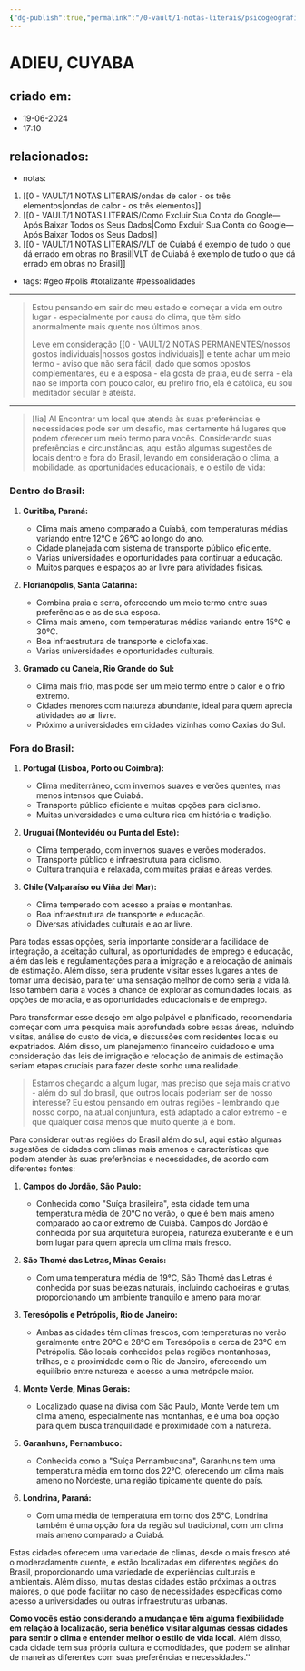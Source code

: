 ```yaml
---
{"dg-publish":true,"permalink":"/0-vault/1-notas-literais/psicogeografia/usando-ia-para-conceber-novos-locais-de-moradia/","tags":["geo","polis","totalizante","pessoalidades"],"dgHomeLink":true,"dgShowLocalGraph":true,"dgShowFileTree":true,"dgEnableSearch":true}
---
```


# ADIEU, CUYABA

## criado em: 
- 19-06-2024
- 17:10
## relacionados:
- notas:
1. [[0 - VAULT/1 NOTAS LITERAIS/ondas de calor - os três elementos\|ondas de calor - os três elementos]]
2. [[0 - VAULT/1 NOTAS LITERAIS/Como Excluir Sua Conta do Google—Após Baixar Todos os Seus Dados\|Como Excluir Sua Conta do Google—Após Baixar Todos os Seus Dados]]
3. [[0 - VAULT/1 NOTAS LITERAIS/VLT de Cuiabá é exemplo de tudo o que dá errado em obras no Brasil\|VLT de Cuiabá é exemplo de tudo o que dá errado em obras no Brasil]]
- tags: #geo #polis #totalizante #pessoalidades 
---

> Estou pensando em sair do meu estado e começar a vida em outro lugar - especialmente por causa do clima, que têm sido anormalmente mais quente nos últimos anos. 
> 
> Leve em consideração [[0 - VAULT/2 NOTAS PERMANENTES/nossos gostos individuais\|nossos gostos individuais]] e tente achar um meio termo - aviso que não sera fácil, dado que somos opostos complementares, eu e a esposa - ela gosta de praia, eu de serra - ela nao se importa com pouco calor, eu prefiro frio, ela é católica, eu sou meditador secular e ateísta.


---


> [!ia] AI
> Encontrar um local que atenda às suas preferências e necessidades pode ser um desafio, mas certamente há lugares que podem oferecer um meio termo para vocês. Considerando suas preferências e circunstâncias, aqui estão algumas sugestões de locais dentro e fora do Brasil, levando em consideração o clima, a mobilidade, as oportunidades educacionais, e o estilo de vida:

### Dentro do Brasil:

1. **Curitiba, Paraná:**
   - Clima mais ameno comparado a Cuiabá, com temperaturas médias variando entre 12°C e 26°C ao longo do ano.
   - Cidade planejada com sistema de transporte público eficiente.
   - Várias universidades e oportunidades para continuar a educação.
   - Muitos parques e espaços ao ar livre para atividades físicas.

2. **Florianópolis, Santa Catarina:**
   - Combina praia e serra, oferecendo um meio termo entre suas preferências e as de sua esposa.
   - Clima mais ameno, com temperaturas médias variando entre 15°C e 30°C.
   - Boa infraestrutura de transporte e ciclofaixas.
   - Várias universidades e oportunidades culturais.

3. **Gramado ou Canela, Rio Grande do Sul:**
   - Clima mais frio, mas pode ser um meio termo entre o calor e o frio extremo.
   - Cidades menores com natureza abundante, ideal para quem aprecia atividades ao ar livre.
   - Próximo a universidades em cidades vizinhas como Caxias do Sul.

### Fora do Brasil:

1. **Portugal (Lisboa, Porto ou Coimbra):**
   - Clima mediterrâneo, com invernos suaves e verões quentes, mas menos intensos que Cuiabá.
   - Transporte público eficiente e muitas opções para ciclismo.
   - Muitas universidades e uma cultura rica em história e tradição.

2. **Uruguai (Montevidéu ou Punta del Este):**
   - Clima temperado, com invernos suaves e verões moderados.
   - Transporte público e infraestrutura para ciclismo.
   - Cultura tranquila e relaxada, com muitas praias e áreas verdes.

3. **Chile (Valparaíso ou Viña del Mar):**
   - Clima temperado com acesso a praias e montanhas.
   - Boa infraestrutura de transporte e educação.
   - Diversas atividades culturais e ao ar livre.

Para todas essas opções, seria importante considerar a facilidade de integração, a aceitação cultural, as oportunidades de emprego e educação, além das leis e regulamentações para a imigração e a relocação de animais de estimação. Além disso, seria prudente visitar esses lugares antes de tomar uma decisão, para ter uma sensação melhor de como seria a vida lá. Isso também daria a vocês a chance de explorar as comunidades locais, as opções de moradia, e as oportunidades educacionais e de emprego.

Para transformar esse desejo em algo palpável e planificado, recomendaria começar com uma pesquisa mais aprofundada sobre essas áreas, incluindo visitas, análise do custo de vida, e discussões com residentes locais ou expatriados. Além disso, um planejamento financeiro cuidadoso e uma consideração das leis de imigração e relocação de animais de estimação seriam etapas cruciais para fazer deste sonho uma realidade.

> Estamos chegando a algum lugar, mas preciso que seja mais criativo - além do sul do brasil, que outros locais poderiam ser de nosso interesse? Eu estou pensando em outras regiões - lembrando que nosso corpo, na atual conjuntura, está adaptado a calor extremo - e que qualquer coisa menos que muito quente já é bom.

Para considerar outras regiões do Brasil além do sul, aqui estão algumas sugestões de cidades com climas mais amenos e características que podem atender às suas preferências e necessidades, de acordo com diferentes fontes:

1. **Campos do Jordão, São Paulo:**
   - Conhecida como "Suíça brasileira", esta cidade tem uma temperatura média de 20°C no verão, o que é bem mais ameno comparado ao calor extremo de Cuiabá. Campos do Jordão é conhecida por sua arquitetura europeia, natureza exuberante e é um bom lugar para quem aprecia um clima mais fresco.

2. **São Thomé das Letras, Minas Gerais:**
   - Com uma temperatura média de 19°C, São Thomé das Letras é conhecida por suas belezas naturais, incluindo cachoeiras e grutas, proporcionando um ambiente tranquilo e ameno para morar.

3. **Teresópolis e Petrópolis, Rio de Janeiro:**
   - Ambas as cidades têm climas frescos, com temperaturas no verão geralmente entre 20°C e 28°C em Teresópolis e cerca de 23°C em Petrópolis. São locais conhecidos pelas regiões montanhosas, trilhas, e a proximidade com o Rio de Janeiro, oferecendo um equilíbrio entre natureza e acesso a uma metrópole maior.

4. **Monte Verde, Minas Gerais:**
   - Localizado quase na divisa com São Paulo, Monte Verde tem um clima ameno, especialmente nas montanhas, e é uma boa opção para quem busca tranquilidade e proximidade com a natureza.

5. **Garanhuns, Pernambuco:**
   - Conhecida como a "Suíça Pernambucana", Garanhuns tem uma temperatura média em torno dos 22°C, oferecendo um clima mais ameno no Nordeste, uma região tipicamente quente do país.

6. **Londrina, Paraná:**
   - Com uma média de temperatura em torno dos 25°C, Londrina também é uma opção fora da região sul tradicional, com um clima mais ameno comparado a Cuiabá.

Estas cidades oferecem uma variedade de climas, desde o mais fresco até o moderadamente quente, e estão localizadas em diferentes regiões do Brasil, proporcionando uma variedade de experiências culturais e ambientais. Além disso, muitas destas cidades estão próximas a outras maiores, o que pode facilitar no caso de necessidades específicas como acesso a universidades ou outras infraestruturas urbanas.

**Como vocês estão considerando a mudança e têm alguma flexibilidade em relação à localização, seria benéfico visitar algumas dessas cidades para sentir o clima e entender melhor o estilo de vida local**. Além disso, cada cidade tem sua própria cultura e comodidades, que podem se alinhar de maneiras diferentes com suas preferências e necessidades.''